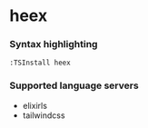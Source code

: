 # heex

### Syntax highlighting

```vim
:TSInstall heex
```

### Supported language servers

- elixirls
- tailwindcss
